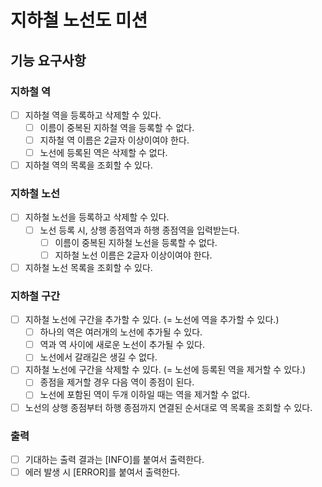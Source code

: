 # 지하철 노선도 미션

## 기능 요구사항

### 지하철 역

- [ ] 지하철 역을 등록하고 삭제할 수 있다.
    - [ ] 이름이 중복된 지하철 역을 등록할 수 없다.
    - [ ] 지하철 역 이름은 2글자 이상이여야 한다.
    - [ ] 노선에 등록된 역은 삭제할 수 없다.
- [ ] 지하철 역의 목록을 조회할 수 있다.

### 지하철 노선

- [ ] 지하철 노선을 등록하고 삭제할 수 있다.
    - [ ] 노선 등록 시, 상행 종점역과 하행 종점역을 입력받는다.
        - [ ] 이름이 중복된 지하철 노선을 등록할 수 없다.
        - [ ] 지하철 노선 이름은 2글자 이상이여야 한다.
- [ ] 지하철 노선 목록을 조회할 수 있다.

### 지하철 구간

- [ ] 지하철 노선에 구간을 추가할 수 있다. (= 노선에 역을 추가할 수 있다.)
    - [ ] 하나의 역은 여러개의 노선에 추가될 수 있다.
    - [ ] 역과 역 사이에 새로운 노선이 추가될 수 있다.
    - [ ] 노선에서 갈래길은 생길 수 없다.
- [ ] 지하철 노선에 구간을 삭제할 수 있다. (= 노선에 등록된 역을 제거할 수 있다.)
    - [ ] 종점을 제거할 경우 다음 역이 종점이 된다.
    - [ ] 노선에 포함된 역이 두개 이하일 때는 역을 제거할 수 없다.
- [ ] 노선의 상행 종점부터 하행 종점까지 연결된 순서대로 역 목록을 조회할 수 있다.

### 출력

- [ ] 기대하는 출력 결과는 [INFO]를 붙여서 출력한다.
- [ ] 에러 발생 시 [ERROR]를 붙여서 출력한다.

